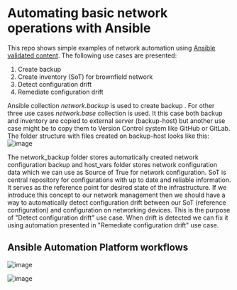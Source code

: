 # Automating basic network operations with Ansible
This repo shows simple examples of network automation using [Ansible validated content](https://www.redhat.com/en/blog/automate-expert-ansible-validated-content).
The following use cases are presented:
1. Create backup
2. Create inventory (SoT) for brownfield network
3. Detect configuration drift
4. Remediate configuration drift

Ansible collection _network.backup_ is used to create backup . For other three use cases _network.base_ collection is used.
It this case both backup and inventory are copied to external server (backup-host) but another use case might be to copy them to Version Control system like GitHub or GitLab.
The folder structure with files created on backup-host looks like this:  
![image](https://github.com/user-attachments/assets/f2a6a811-055f-46f4-a3b4-5eee9e15b09a)  

The network_backup folder stores automatically created network configuration backup and host_vars folder stores network configuration data which we can use as Source of True for network configuration. SoT is central repository for configurations with up to date and reliable information. It serves as the reference point for desired state of the infrastructure. If we introduce this concept to our network management then we should have a way to automatically detect configuration drift between our SoT (reference configuration) and configuration on networking devices. This is the purpose of "Detect configuration drift" use case. When drift is detected we can fix it using automation presented in "Remediate configuration drift" use case.

## Ansible Automation Platform workflows

![image](https://github.com/user-attachments/assets/3c738a21-0abc-4621-82c3-047e014d74ed)


![image](https://github.com/user-attachments/assets/34518168-dbd9-411c-b1d1-3eabca8cbafa)
